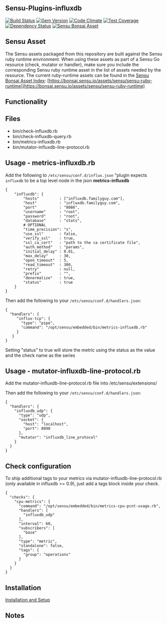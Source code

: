 ## Sensu-Plugins-influxdb

[![Build Status](https://travis-ci.org/sensu-plugins/sensu-plugins-influxdb.svg?branch=master)](https://travis-ci.org/sensu-plugins/sensu-plugins-influxdb)
[![Gem Version](https://badge.fury.io/rb/sensu-plugins-influxdb.svg)](http://badge.fury.io/rb/sensu-plugins-influxdb)
[![Code Climate](https://codeclimate.com/github/sensu-plugins/sensu-plugins-influxdb/badges/gpa.svg)](https://codeclimate.com/github/sensu-plugins/sensu-plugins-influxdb)
[![Test Coverage](https://codeclimate.com/github/sensu-plugins/sensu-plugins-influxdb/badges/coverage.svg)](https://codeclimate.com/github/sensu-plugins/sensu-plugins-influxdb)
[![Dependency Status](https://gemnasium.com/sensu-plugins/sensu-plugins-influxdb.svg)](https://gemnasium.com/sensu-plugins/sensu-plugins-influxdb)
[![Sensu Bonsai Asset](https://img.shields.io/badge/Bonsai-Download%20Me-brightgreen.svg?colorB=89C967&logo=sensu)](https://bonsai.sensu.io/assets/sensu-plugins/sensu-plugins-influxdb)

## Sensu Asset  
  The Sensu assets packaged from this repository are built against the Sensu ruby runtime environment. When using these assets as part of a Sensu Go resource (check, mutator or handler), make sure you include the corresponding Sensu ruby runtime asset in the list of assets needed by the resource.  The current ruby-runtime assets can be found in the [Sensu Bonsai Asset Index](bonsai.sensu.io): [https://bonsai.sensu.io/assets/sensu/sensu-ruby-runtime](https://bonsai.sensu.io/assets/sensu/sensu-ruby-runtime)

## Functionality

## Files
 * bin/check-influxdb.rb
 * bin/check-influxdb-query.rb
 * bin/metrics-influxdb.rb
 * bin/mutator-influxdb-line-protocol.rb 

## Usage - metrics-influxdb.rb
Add the following to `/etc/sensu/conf.d/influx.json` "plugin expects `influxdb` to be a top level node in the json
**metrics-influxdb**
```
{
    "influxdb": {
        "hosts"         : ["influxdb.familyguy.com"],
        "host"          : "influxdb.familyguy.com",
        "port"          : "8086",
        "username"      : "root",
        "password"      : "root",
        "database"      : "stats",
        # OPTIONAL
        "time_precision": "s",
        "use_ssl"       : false,
        "verify_ssl"    : true,
        "ssl_ca_cert"   : "path to the ca certificate file",
        "auth_method"   : "params",
        "initial_delay" : 0.01,
        "max_delay"     : 30,
        "open_timeout"  : 5,
        "read_timeout"  : 300,
        "retry"         : null,
        "prefix"        : "",
        "denormalize"   : true,
        "status"        : true
    }
}
```
Then add the following to your `/etc/sensu/conf.d/handlers.json`:
```
{
  "handlers": {
     "influx-tcp": {
       "type": "pipe",
       "command": "/opt/sensu/embedded/bin/metrics-influxdb.rb"
     }
   }
}
```

Setting "status" to true will store the metric using the status as the value and the check name as the series

## Usage - mutator-influxdb-line-protocol.rb
Add the mutator-influxdb-line-protocol.rb file into /etc/sensu/extensions/

Then add the following to your `/etc/sensu/conf.d/handlers.json`:
```
{
  "handlers": {
    "influxdb_udp": {
      "type": "udp",
      "socket": {
        "host": "localhost",
        "port": 8090
      },
      "mutator": "influxdb_line_protocol"
    }
  }
}
```

## Check configuration
To ship additional tags to your metrics via mutator-influxdb-line-protocol.rb (only available in influxdb >= 0.9), just add a tags block inside your check.

```
{
  "checks": {
    "cpu-metrics": {
      "command": "/opt/sensu/embedded/bin/metrics-cpu-pcnt-usage.rb",
      "handlers": [
        "influxdb_udp"
      ],
      "interval": 60,
      "subscribers": [
        "base"
      ],
      "type": "metric",
      "standalone": false,
      "tags": {
        "group": "operations"
      }
    }
  }
}
```

## Installation

[Installation and Setup](http://sensu-plugins.io/docs/installation_instructions.html)

## Notes
